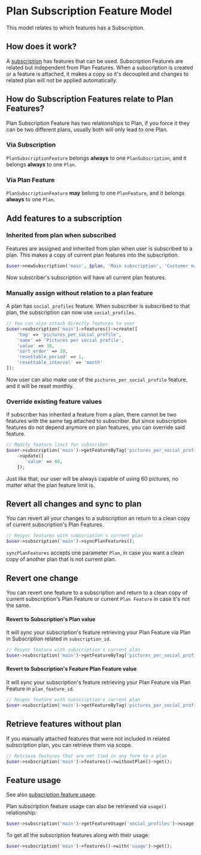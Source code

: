 # Plan Subscription Feature Model

This model relates to which features has a Subscription.

## How does it work?

A [subscription](plan-subscription-model.md) has features that can be used. Subscription Features are related but
independent from Plan Features. When a subscription is created or a feature is attached, it makes a copy so it's
decoupled and changes to related plan will not be applied automatically.

## How do Subscription Features relate to Plan Features?

Plan Subscription Feature has two relationships to Plan, if you force it they can be two different plans, usually both
will only lead to one Plan.

### Via Subscription

`PlanSubscriptionFeature` belongs **always** to one `PlanSubscription`, and it belongs **always** to one `Plan`.

### Via Plan Feature

`PlanSubscriptionFeature` **may** belong to one `PlanFeature`, and it belongs **always** to one `Plan`.

## Add features to a subscription

### Inherited from plan when subscribed

Features are assigned and inherited from plan when user is subscribed to a plan. This makes a copy of current plan
features into the subscription.

```php
$user->newSubscription('main', $plan, 'Main subscription', 'Customer main subscription');
```

Now subscriber's subscription will have all current plan features.

### Manually assign without relation to a plan feature

A plan has `social_profiles` feature. When subscriber is subscribed to that plan, the subscription can now
use `social_profiles`.

```php
// You can also attach directly features to user
$user->subscription('main')->features()->create([
    'tag' => 'pictures_per_social_profile', 
    'name' => 'Pictures per social profile', 
    'value' => 30,
    'sort_order' => 10,
    'resettable_period' => 1,
    'resettable_interval' => 'month'
]);
```

Now user can also make use of the `pictures_per_social_profile` feature, and it will be reset monthly.

### Override existing feature values

If subscriber has inherited a feature from a plan, there cannot be two features with the same tag attached to
subscriber. But since subscription features do not depend anymore on plan features, you can override said feature.

```php
// Modify feature limit for subscriber
$user->subscription('main')->getFeatureByTag('pictures_per_social_profile')
    ->update([     
       'value' => 60,
    ]);
```

Just like that, our user will be always capable of using 60 pictures, no matter what the plan feature limit is.

## Revert all changes and sync to plan

You can revert all your changes to a subscription an return to a clean copy of current subscription's Plan Features.

```php
// Resync features with subscription's current plan
$user->subscription('main')->syncPlanFeatures();
```

`syncPlanFeatures` accepts one parameter `Plan`, in case you want a clean copy of another plan that is not current plan.

## Revert one change

You can revert one feature to a subscription and return to a clean copy of current subscription's Plan Feature or
current
`Plan Feature` in case it's not the same.

#### Revert to Subscription's Plan value

It will sync your subscription's feature retrieving your Plan Feature via Plan in Subscription related
in `subscription_id`.

```php
// Resync feature with subscription's current plan
$user->subscription('main')->getFeatureByTag('pictures_per_social_profile')->syncPlanSubscription();
```

#### Revert to Subscription's Feature Plan Feature value

It will sync your subscription's feature retrieving your Plan Feature via Plan Feature in `plan_feature_id`.

```php
// Resync feature with subscription's current plan
$user->subscription('main')->getFeatureByTag('pictures_per_social_profile')->syncPlanFeature();
```

## Retrieve features without plan

If you manually attached features that were not included in related subscription plan, you can retrieve them via scope.

```php 
// Retrieve features that are not tied in any form to a plan
$user->subscription('main')->features()->withoutPlan()->get();
```

## Feature usage

See also [subscription feature usage](models/plan-subscription-model.html#subscription-feature-usage).

Plan subscription feature usage can also be retrieved via `usage()` relationship:

```php
$user->subscription('main')->getFeatureUsage('social_profiles')->usage;
```
To get all the subscription features along with their usage:
```php
$user->subscription('main')->features()->with('usage')->get();
```
